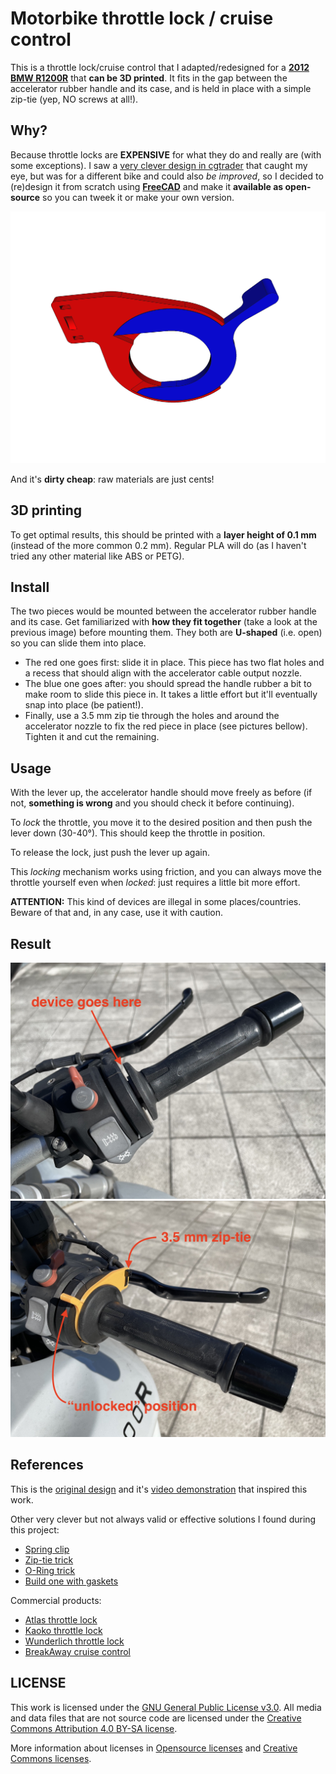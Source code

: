 # Motorbike throttle lock / cruise control

This is a throttle lock/cruise control that I adapted/redesigned for a [**2012 BMW R1200R**](https://duckduckgo.com/?q=bmw+r1200r+2012&iax=images&ia=images#) that **can be 3D printed**. It fits in the gap between the accelerator rubber handle and its case, and is held in place with a simple zip-tie (yep, NO screws at all!).

## Why?

Because throttle locks are **EXPENSIVE** for what they do and really are (with some exceptions). I saw a [very clever design in cgtrader](https://www.cgtrader.com/3d-print-models/hobby-diy/mechanical-parts/st1300-cruise-control-throttle-lock) that caught my eye, but was for a different bike and could also *be improved*, so I decided to (re)design it from scratch using [**FreeCAD**](https://freecadweb.org) and make it **available as open-source** so you can tweek it or make your own version.

![motorbike throttle lock](motorbike-throttle-lock.png)

And it's **dirty cheap**: raw materials are just cents!

## 3D printing

To get optimal results, this should be printed with a **layer height of 0.1 mm** (instead of the more common 0.2 mm). Regular PLA will do (as I haven't tried any other material like ABS or PETG).

## Install

The two pieces would be mounted between the accelerator rubber handle and its case. Get familiarized with **how they fit together** (take a look at the previous image) before mounting them. They both are **U-shaped** (i.e. open) so you can slide them into place.

* The red one goes first: slide it in place. This piece has two flat holes and a recess that should align with the accelerator cable output nozzle.
* The blue one goes after: you should spread the handle rubber a bit to make room to slide this piece in. It takes a little effort but it'll eventually snap into place (be patient!).
* Finally, use a 3.5 mm zip tie through the holes and around the accelerator nozzle to fix the red piece in place (see pictures bellow). Tighten it and cut the remaining.

## Usage

With the lever up, the accelerator handle should move freely as before (if not, **something is wrong** and you should check it before continuing).

To *lock* the throttle, you move it to the desired position and then push the lever down (30-40°). This should keep the throttle in position.

To release the lock, just push the lever up again.

This *locking* mechanism works using friction, and you can always move the throttle yourself even when *locked*: just requires a little bit more effort. 

**ATTENTION:** This kind of devices are illegal in some places/countries. Beware of that and, in any case, use it with caution.

## Result
![result1](images/result1.jpg)
![result2](images/result2.jpg)

## References

This is the [original design](https://www.cgtrader.com/3d-print-models/hobby-diy/mechanical-parts/st1300-cruise-control-throttle-lock) and it's [video demonstration](https://www.youtube.com/watch?v=5lu9Y-YrnOY) that inspired this work.

Other very clever but not always valid or effective solutions I found during this project:

* [Spring clip](https://www.youtube.com/watch?v=udKaHQRm6hY)
* [Zip-tie trick](https://www.youtube.com/watch?v=OXk9WeVgxUo)
* [O-Ring trick](https://www.youtube.com/watch?v=95VQjw-HnrU)
* [Build one with gaskets](https://www.youtube.com/watch?v=kgsceolRrfw)

Commercial products:

* [Atlas throttle lock](https://www.youtube.com/watch?v=f2FYPuBUN6c)
* [Kaoko throttle lock](https://www.youtube.com/watch?v=7W-wX1hanj0)
* [Wunderlich throttle lock](https://www.wunderlich.de/shop/en/sku/31310-002/)
* [BreakAway cruise control](https://brakeawayproducts.com/videos/)

## LICENSE

This work is licensed under the [GNU General Public License v3.0](../LICENSE-GPLV30). All media and data files that are not source code are licensed under the [Creative Commons Attribution 4.0 BY-SA license](../LICENSE-CCBYSA40).

More information about licenses in [Opensource licenses](https://opensource.org/licenses/) and [Creative Commons licenses](https://creativecommons.org/licenses/).
